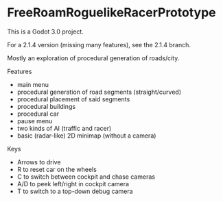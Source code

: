 # FreeRoamRoguelikeRacerPrototype

This is a Godot 3.0 project.

For a 2.1.4 version (missing many features), see the 2.1.4 branch.

Mostly an exploration of procedural generation of roads/city.

Features

* main menu
* procedural generation of road segments (straight/curved)
* procedural placement of said segments
* procedural buildings
* procedural car
* pause menu
* two kinds of AI (traffic and racer)
* basic (radar-like) 2D minimap (without a camera)


Keys

* Arrows to drive
* R to reset car on the wheels
* C to switch between cockpit and chase cameras
* A/D to peek left/right in cockpit camera
* T to switch to a top-down debug camera